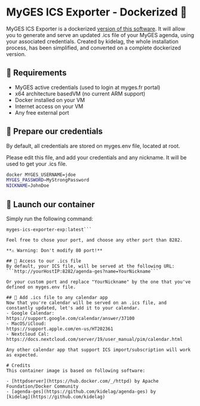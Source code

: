 # MyGES ICS Exporter - Dockerized 🐳 
MyGES ICS Exporter is a dockerized [version of this software](https://github.com/kidelag/agenda-ges). 
It will allow you to generate and serve an updated .ics file of your MyGES agenda, using your associated
credentials. Created by kidelag, the whole installation process, has been simplified,
and converted on a complete dockerized version.

## 🧰 Requirements
- MyGES active credentials (used to login at myges.fr portal) 
- x64 architecture basedVM (no current ARM support) 
- Docker installed on your VM 
- Internet access on your VM
- Any free external port

## 🔑 Prepare our credentials
By default, all credentials are stored on myges.env file, located at root. 

Please edit this file, and add your credentials and any nickname.  It will be used to get your .ics file. 

```bash
docker MYGES_USERNAME=jdoe 
MYGES_PASSWORD=MyStrongPassword 
NICKNAME=JohnDoe 
```

## 🚀 Launch our container
Simply run the following command: 
```docker run --env-file myges.env -d -p 8282:80
myges-ics-exporter-exp:latest``` 

Feel free to chose your port, and choose any other port than 8282. 

**⚠️ Warning: Don't modify 80 port!**

## 🔗 Access to our .ics file
By default, your ICS file, will be served at the following URL:
```http://yourHostIP:8282/agenda-ges?name=YourNickname```

Or your custom port and replace "YourNickname" by the one that you've defined on myges.env file.

## 📅 Add .ics file to any calendar app
Now that you're calendar will be served on an .ics file, and constantly updated, let's add it to your calendar. 
- Google Calendar:
https://support.google.com/calendar/answer/37100 
- MacOS/iCloud:
https://support.apple.com/en-us/HT202361 
- Nextcloud Cal:
https://docs.nextcloud.com/server/19/user_manual/pim/calendar.html 

Any other calendar app that support ICS import/subscription will work as expected.

# Credits
This container image is based on following software: 

- [httpdserver](https://hub.docker.com/_/httpd) by Apache Foundation/Docker Community
- [agenda-ges](https://github.com/kidelag/agenda-ges) by
[kidelag](https://github.com/kidelag)

